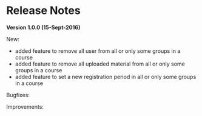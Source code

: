 Release Notes
=============

**Version 1.0.0 (15-Sept-2016)**

New:
* added feature to remove all user from all or only some groups in a course
* added feature to remove all uploaded material from all or only some groups in a course
* added feature to set a new registration period in all or only some groups in a course

Bugfixes:

Improvements: